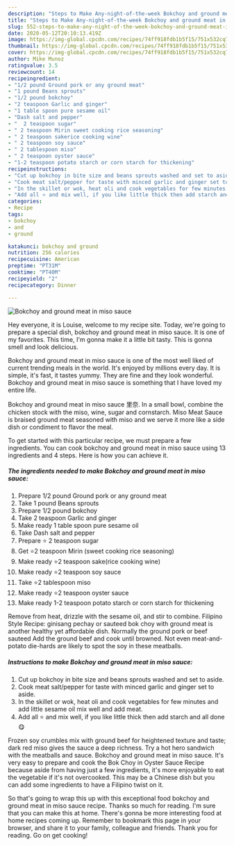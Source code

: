 ```yaml
---
description: "Steps to Make Any-night-of-the-week Bokchoy and ground meat in miso sauce"
title: "Steps to Make Any-night-of-the-week Bokchoy and ground meat in miso sauce"
slug: 552-steps-to-make-any-night-of-the-week-bokchoy-and-ground-meat-in-miso-sauce
date: 2020-05-12T20:10:13.419Z
image: https://img-global.cpcdn.com/recipes/74ff918fdb1b5f15/751x532cq70/bokchoy-and-ground-meat-in-miso-sauce-recipe-main-photo.jpg
thumbnail: https://img-global.cpcdn.com/recipes/74ff918fdb1b5f15/751x532cq70/bokchoy-and-ground-meat-in-miso-sauce-recipe-main-photo.jpg
cover: https://img-global.cpcdn.com/recipes/74ff918fdb1b5f15/751x532cq70/bokchoy-and-ground-meat-in-miso-sauce-recipe-main-photo.jpg
author: Mike Munoz
ratingvalue: 3.5
reviewcount: 14
recipeingredient:
- "1/2 pound Ground pork or any ground meat"
- "1 pound Beans sprouts"
- "1/2 pound bokchoy"
- "2 teaspoon Garlic and ginger"
- "1 table spoon pure sesame oil"
- "Dash salt and pepper"
- "  2 teaspoon sugar"
- " 2 teaspoon Mirin sweet cooking rice seasoning"
- " 2 teaspoon sakerice cooking wine"
- " 2 teaspoon soy sauce"
- " 2 tablespoon miso"
- " 2 teaspoon oyster sauce"
- "1-2 teaspoon potato starch or corn starch for thickening"
recipeinstructions:
- "Cut up bokchoy in bite size and beans sprouts washed and set to aside."
- "Cook meat salt/pepper for taste with minced garlic and ginger set to aside."
- "In the skillet or wok, heat oli and cook vegetables for few minutes and add little sesame oil mix well and add meat."
- "Add all ⭐️ and mix well, if you like little thick then add starch and all done😋"
categories:
- Recipe
tags:
- bokchoy
- and
- ground

katakunci: bokchoy and ground 
nutrition: 256 calories
recipecuisine: American
preptime: "PT31M"
cooktime: "PT40M"
recipeyield: "2"
recipecategory: Dinner

---
```



![Bokchoy and ground meat in miso sauce](https://img-global.cpcdn.com/recipes/74ff918fdb1b5f15/751x532cq70/bokchoy-and-ground-meat-in-miso-sauce-recipe-main-photo.jpg)

Hey everyone, it is Louise, welcome to my recipe site. Today, we're going to prepare a special dish, bokchoy and ground meat in miso sauce. It is one of my favorites. This time, I'm gonna make it a little bit tasty. This is gonna smell and look delicious.

Bokchoy and ground meat in miso sauce is one of the most well liked of current trending meals in the world. It's enjoyed by millions every day. It is simple, it's fast, it tastes yummy. They are fine and they look wonderful. Bokchoy and ground meat in miso sauce is something that I have loved my entire life.

Bokchoy and ground meat in miso sauce 里奈. In a small bowl, combine the chicken stock with the miso, wine, sugar and cornstarch. Miso Meat Sauce is braised ground meat seasoned with miso and we serve it more like a side dish or condiment to flavor the meal.


To get started with this particular recipe, we must prepare a few ingredients. You can cook bokchoy and ground meat in miso sauce using 13 ingredients and 4 steps. Here is how you can achieve it.

<!--inarticleads1-->

##### The ingredients needed to make Bokchoy and ground meat in miso sauce:

1. Prepare 1/2 pound Ground pork or any ground meat
1. Take 1 pound Beans sprouts
1. Prepare 1/2 pound bokchoy
1. Take 2 teaspoon Garlic and ginger
1. Make ready 1 table spoon pure sesame oil
1. Take Dash salt and pepper
1. Prepare  ⭐️ 2 teaspoon sugar
1. Get  ⭐️2 teaspoon Mirin (sweet cooking rice seasoning)
1. Make ready  ⭐️2 teaspoon sake(rice cooking wine)
1. Make ready  ⭐️2 teaspoon soy sauce
1. Take  ⭐️2 tablespoon miso
1. Make ready  ⭐️2 teaspoon oyster sauce
1. Make ready 1-2 teaspoon potato starch or corn starch for thickening


Remove from heat, drizzle with the sesame oil, and stir to combine. Filipino Style Recipe: ginisang pechay or sauteed bok choy with ground meat is another healthy yet affordable dish. Normally the ground pork or beef sauteed Add the ground beef and cook until browned. Not even meat-and-potato die-hards are likely to spot the soy in these meatballs. 

<!--inarticleads2-->

##### Instructions to make Bokchoy and ground meat in miso sauce:

1. Cut up bokchoy in bite size and beans sprouts washed and set to aside.
1. Cook meat salt/pepper for taste with minced garlic and ginger set to aside.
1. In the skillet or wok, heat oli and cook vegetables for few minutes and add little sesame oil mix well and add meat.
1. Add all ⭐️ and mix well, if you like little thick then add starch and all done😋


Frozen soy crumbles mix with ground beef for heightened texture and taste; dark red miso gives the sauce a deep richness. Try a hot hero sandwich with the meatballs and sauce. Bokchoy and ground meat in miso sauce. It&#39;s very easy to prepare and cook the Bok Choy in Oyster Sauce Recipe because aside from having just a few ingredients, it&#39;s more enjoyable to eat the vegetable if it&#39;s not overcooked. This may be a Chinese dish but you can add some ingredients to have a Filipino twist on it. 

So that's going to wrap this up with this exceptional food bokchoy and ground meat in miso sauce recipe. Thanks so much for reading. I'm sure that you can make this at home. There's gonna be more interesting food at home recipes coming up. Remember to bookmark this page in your browser, and share it to your family, colleague and friends. Thank you for reading. Go on get cooking!
